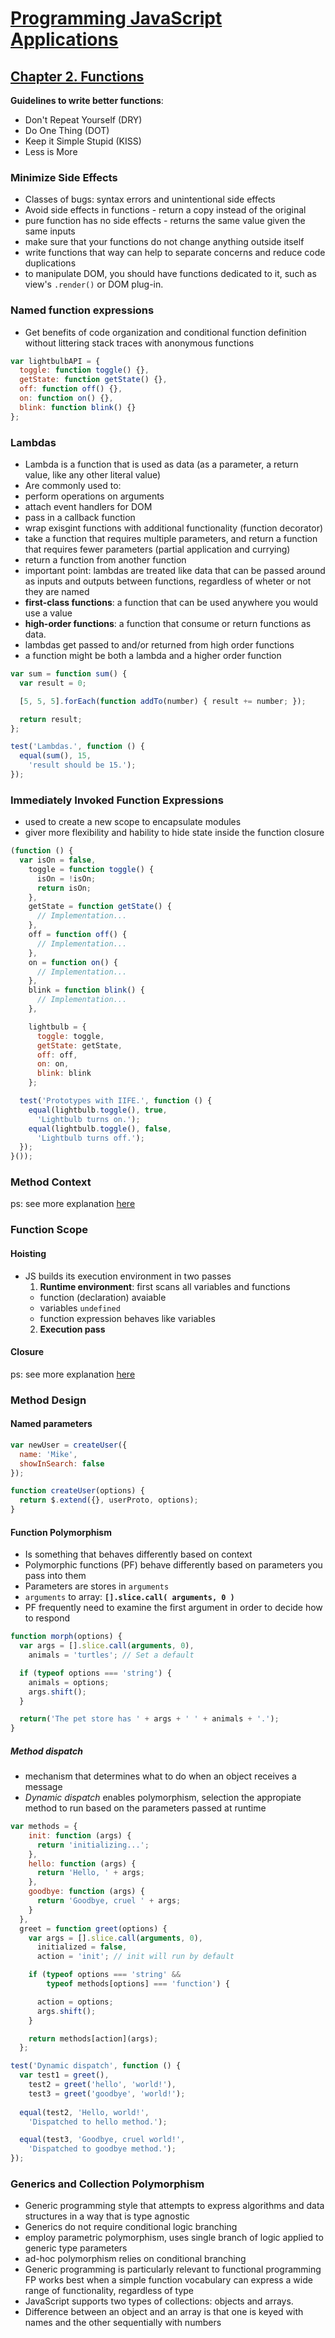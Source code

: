 # [Programming JavaScript Applications]()

## [Chapter 2. Functions](http://chimera.labs.oreilly.com/books/1234000000262/ch02.html)

**Guidelines to write better functions**:

- Don't Repeat Yourself (DRY)
- Do One Thing (DOT)
- Keep it Simple Stupid (KISS)
- Less is More

### Minimize Side Effects

- Classes of bugs: syntax errors and unintentional side effects
- Avoid side effects in functions - return a copy instead of the original
- pure function has no side effects - returns the same value given the same inputs
- make sure that your functions do not change anything outside itself
- write functions that way can help to separate concerns and reduce code duplications
- to manipulate DOM, you should have functions dedicated to it, such as view's `.render()` or DOM plug-in.

### Named function expressions

- Get benefits of code organization and conditional function definition without littering stack traces with anonymous functions

```js
var lightbulbAPI = {
  toggle: function toggle() {},
  getState: function getState() {},
  off: function off() {},
  on: function on() {},
  blink: function blink() {}
};
```

### Lambdas

- Lambda is a function that is used as data (as a parameter, a return value, like any other literal value)
- Are commonly used to:
 - perform operations on arguments
 - attach event handlers for DOM
 - pass in a callback function
 - wrap exisgint functions with additional functionality (function decorator)
 - take a function that requires multiple parameters, and return a function that requires fewer parameters (partial application and currying)
 - return a function from another function
- important point: lambdas are treated like data that can be passed around as inputs and outputs between functions, regardless of wheter or not they are named
- **first-class functions**: a function that can be used anywhere you would use a value
- **high-order functions**: a function that consume or return functions as data.
- lambdas get passed to and/or returned from high order functions
- a function might be both a lambda and a higher order function

```js
var sum = function sum() {
  var result = 0;

  [5, 5, 5].forEach(function addTo(number) { result += number; });

  return result;
};

test('Lambdas.', function () {
  equal(sum(), 15,
    'result should be 15.');
});
```

### Immediately Invoked Function Expressions

- used to create a new scope to encapsulate modules
- giver more flexibility and hability to hide state inside the function closure

```js
(function () {
  var isOn = false,
    toggle = function toggle() {
      isOn = !isOn;
      return isOn;
    },
    getState = function getState() {
      // Implementation...
    },
    off = function off() {
      // Implementation...
    },
    on = function on() {
      // Implementation...
    },
    blink = function blink() {
      // Implementation...
    },

    lightbulb = {
      toggle: toggle,
      getState: getState,
      off: off,
      on: on,
      blink: blink
    };

  test('Prototypes with IIFE.', function () {
    equal(lightbulb.toggle(), true,
      'Lightbulb turns on.');
    equal(lightbulb.toggle(), false,
      'Lightbulb turns off.');
  });
}());
```

### Method Context

ps: see more explanation [here](http://javascriptissexy.com/javascript-apply-call-and-bind-methods-are-essential-for-javascript-professionals/)

### Function Scope

#### Hoisting

- JS builds its execution environment in two passes
  1. **Runtime environment**: first scans all variables and functions
    - function (declaration) avaiable
    - variables `undefined`
    - function expression behaves like variables
  2. **Execution pass**

#### Closure

ps: see more explanation [here](http://javascriptissexy.com/understand-javascript-closures-with-ease/)

### Method Design

#### Named parameters

```js
var newUser = createUser({
  name: 'Mike',
  showInSearch: false
});

function createUser(options) {
  return $.extend({}, userProto, options);
}
```

#### Function Polymorphism

- Is something that behaves differently based on context
- Polymorphic functions (PF) behave differently based on parameters you pass into them
- Parameters are stores in `arguments`
- `arguments` to array: **`[].slice.call( arguments, 0 )`**
- PF frequently need to examine the first argument in order to decide how to respond

```js
function morph(options) {
  var args = [].slice.call(arguments, 0),
    animals = 'turtles'; // Set a default

  if (typeof options === 'string') {
    animals = options;
    args.shift();
  }

  return('The pet store has ' + args + ' ' + animals + '.');
}
```

##### Method dispatch

- mechanism that determines what to do when an object receives a message
- *Dynamic dispatch* enables polymorphism, selection the appropiate method to run based on the parameters passed at runtime

```js
var methods = {
    init: function (args) {
      return 'initializing...';
    },
    hello: function (args) {
      return 'Hello, ' + args;
    },
    goodbye: function (args) {
      return 'Goodbye, cruel ' + args;
    }
  },
  greet = function greet(options) {
    var args = [].slice.call(arguments, 0),
      initialized = false,
      action = 'init'; // init will run by default

    if (typeof options === 'string' &&
        typeof methods[options] === 'function') {

      action = options;
      args.shift();
    }

    return methods[action](args);
  };

test('Dynamic dispatch', function () {
  var test1 = greet(),
    test2 = greet('hello', 'world!'),
    test3 = greet('goodbye', 'world!');
  
  equal(test2, 'Hello, world!',
    'Dispatched to hello method.');

  equal(test3, 'Goodbye, cruel world!',
    'Dispatched to goodbye method.');
});
```

### Generics and Collection Polymorphism

- Generic programming style that attempts to express algorithms and data structures in a way that is type agnostic
- Generics do not require conditional logic branching
- employ parametric polymorphism, uses single branch of logic applied to generic type parameters
-  ad-hoc polymorphism relies on conditional branching
- Generic programming is particularly relevant to functional programming FP works best when a simple function vocabulary can express a wide range of functionality, regardless of type
- JavaScript supports two types of collections: objects and arrays. 
- Difference between an object and an array is that one is keyed with names and the other sequentially with numbers

